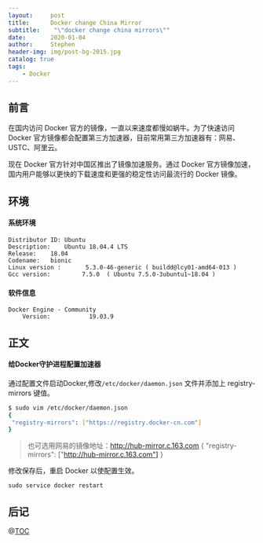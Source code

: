 ```yaml
---
layout:     post
title:      Docker change China Mirror
subtitle:    "\"docker change china mirrors\""
date:       2020-01-04
author:     Stephen
header-img: img/post-bg-2015.jpg
catalog: true
tags:
    - Docker
---
```

## 前言

在国内访问 Docker 官方的镜像，一直以来速度都慢如蜗牛。为了快速访问 Docker 官方镜像都会配置第三方加速器，目前常用第三方加速器有：网易、USTC、阿里云。

现在 Docker 官方针对中国区推出了镜像加速服务。通过 Docker 官方镜像加速，国内用户能够以更快的下载速度和更强的稳定性访问最流行的 Docker 镜像。

## 环境
#### 系统环境
```text
Distributor ID:	Ubuntu
Description:	Ubuntu 18.04.4 LTS
Release:	18.04
Codename:	bionic
Linux version :       5.3.0-46-generic ( buildd@lcy01-amd64-013 ) 
Gcc version:         7.5.0  ( Ubuntu 7.5.0-3ubuntu1~18.04 )
```
#### 软件信息
```text
Docker Engine - Community
 	Version:           19.03.9
```

## 正文

#### 给Docker守护进程配置加速器

通过配置文件启动Docker,修改`/etc/docker/daemon.json` 文件并添加上 registry-mirrors 键值。

```sh
$ sudo vim /etc/docker/daemon.json
{
 "registry-mirrors": ["https://registry.docker-cn.com"]
}
```

> 也可选用网易的镜像地址：http://hub-mirror.c.163.com
>  {
>  "registry-mirrors": ["http://hub-mirror.c.163.com"]
>  }

修改保存后，重启 Docker 以使配置生效。

```undefined
sudo service docker restart
```


## 后记

@[TOC](这里写自定义目录标题)


